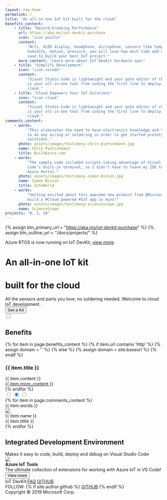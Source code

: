 ```yaml
---
layout: new-home
permalink: /
title: "An all-in-one IoT kit built for the cloud"
benefits_content:
    - title: "Record-breaking Performance"
      url: https://aka.ms/iot-devkit-purchase
      icon: "icon puzzle"
      content:
          "Wifi, OLED display, headphone, microphone, sensors like temperature,
          humidity, motion, pressure, you will love how much time and money you
          save to build your best IoT project."
      more_content: "Learn more about IoT DevKit hardware spec"
    - title: "Simplify Development"
      icon: "icon vscode"
      content:
          "Visual Studio Code is lightweight and your goto editor of choice. It
          is your all-in-one tool from coding the first line to deploying to the
          cloud."
    - title: "Cloud Empowers Your IoT Solutions"
      icon: "icon cloud"
      content:
          "Visual Studio Code is lightweight and your goto editor of choice. It
          is your all-in-one tool from coding the first line to deploying to the
          cloud."
comments_content:
    - words:
          "This eliminates the need to have electronics knowledge and the need
          to do any wiring or soldering in order to get started prototyping IoT
          solutions."
      photo: assets/images/testimony-chris-pietschmann.jpg
      name: Chris Pietschmann
      title: BuildAzure.com
    - words:
          "The sample code included scripts taking advantage of Visual Studio
          Code’s built-in terminal, so I didn’t have to leave my IDE to use the
          Azure Portal."
      photo: assets/images/testimony-simon-bisson.jpg
      name: Simon Bisson
      title: InfoWorld
    - words:
          "Getting excited about this awesome new product from @MicrosoftIoT
          build a #Cloud powered #IoT app in mins!"
      photo: assets/images/testimony-sciencescope.jpg
      name: ScienceScope
projects: "0, 3, 10"
---
```


{% assign btn_primary_url = "https://aka.ms/iot-devkit-purchase" %}
{% assign btn_outline_url = "/docs/projects/" %}

<div class="banner">
  <p>
    Azure RTOS is now running on IoT DevKit, <a href="https://aka.ms/az3166-azrtos-getstarted" target="_blank">view more</a>.
  </p>
</div>

<div class="header">
  <div class="inner">
    <div class="content">
      <h1>A<span id="typing">n all-in-one</span> IoT kit</h1>
      <h1>built for the cloud</h1>
      <div class="description">All the sensors and parts you love, no soldering needed. Welcome to cloud IoT
        development.</div>
      <div class="button-group">
        <button class="btn primary" onclick="window.open('{{ btn_primary_url }}')"><span>Get a Kit</span></button>
      </div>
      <div class="devkit">
        <input type="checkbox">
        <div class="back"></div>
        <div class="front"></div>
      </div>
      <a class="certified"
        href="https://catalog.azureiotsolutions.com/details?title=MXChip-IoT-DevKit&source=home-page"
        target="_blank"></a>
    </div>
  </div>
</div>

<!-- <div class="notification">
  <div class="inner">
    <span class="badge orange" data-text="What's New"></span>
    8/23: Learn connect the DevKit to Azure IoT Central application within minutes via IoT Plug and Play &emsp; <a href="https://docs.microsoft.com/en-us/azure/iot-central/howto-connect-devkit-pnp">IoT Plug and Play</a>
  </div>
</div> -->

<div class="benefits">
  <div class="inner">
    <h2>Benefits</h2>
    <div class="details">
      {% for item in page.benefits_content %}
        {% if item.url contains 'http' %}
          {% assign domain = '' %}
        {% else %}
          {% assign domain = site.baseurl %}
        {% endif %}
        <div class="item">
          <div class="{{ item.icon }}"></div>
          <h3>{{ item.title }}</h3>
          <div class="content">{{ item.content }}</div>
          <div class="more">
            <a href="{{ domain }}{{ item.url }}">{{ item.more_content }}</a>
          </div>
        </div>
      {% endfor %}
    </div>
  </div>
</div>

<div class="feedbacks">
  <div class="inner">
    <!-- <h2>Testimonial</h2> -->
    <div class="slider-outer">
      <input type="radio" id="feedback1" name="feedback-slider">
      <input type="radio" id="feedback2" name="feedback-slider" checked>
      <input type="radio" id="feedback3" name="feedback-slider">
      <div class="slider">
      {% for item in page.comments_content %}
        <div class="talk-box">
          <div class="words">{{ item.words }}</div>
          <div class="author">
            <img src="{{ item.photo }}">
            <div class="info">
              <div class="name">{{ item.name }}</div>
              <div class="org">{{ item.tittle }}</div>
            </div>
          </div>
        </div>
      {% endfor %}
      </div>
      <div class="arrow">
        <label for="feedback1" class="left"></label>
        <label for="feedback1" class="right"></label>
        <label for="feedback2" class="left"></label>
        <label for="feedback2" class="right"></label>
        <label for="feedback3" class="left"></label>
        <label for="feedback3" class="right"></label>
      </div>
    </div>
  </div>
</div>

<div class="environment">
  <div class="inner">
    <h2>Integrated Development Environment</h2>
    <div class="subtitle">
      Makes it easy to code, build, deploy and debug on Visual Studio Code
    </div>
    <div class="extension">
      <img src="assets/images/pack.png" class="icon">
      <div class="info">
        <div class="title"><strong>Azure IoT Tools</strong></div>
        <div class="description">
          The ultimate collection of extensions for working with Azure IoT in VS Code!
        </div>
        <div class="button">
          <a href="https://aka.ms/azure-iot-tools">
          <button class="btn primary"><span>View more</span></button>
          </a>
        </div>
      </div>
    </div>

<div class="community">
  <div class="inner">
    <!-- <h2>Community</h2> -->
    <div class="list">
      <div class="item">IoT DevKit:<a href="https://microsoft.github.io/azure-iot-developer-kit/docs/faq/">FAQ</a>
      <a href="http://github.com/Microsoft/azure-iot-developer-kit" class="github">GITHUB</a>
      </div>
    </div>
  </div>
</div>

<div class="footer">
  <div class="social">
    FOLLOW: 
    {% if site.author.github %}
      <a href="http://github.com/{{ site.author.github }}" class="github">GITHUB</a>
    {% endif %}
  </div>
  <div class="copyright">
    Copyright &copy; 2019 Microsoft Corp.
  </div>
</div>
